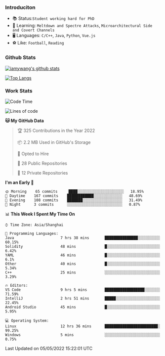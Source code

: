 ### Introduciton

- 📚 Status:`Student working hard for PhD`
- 🔎 Learning: `Meltdown and Spectre Attacks`, `Microarchitectural Side and Covert Channels`
- 🖥️ Languages: `C/C++`, `Java`, `Python`, `Vue.js`
- ⚽ Like: `Football`, `Reading`

### Github Stats

[![iamywang's github stats](https://github-readme-stats.vercel.app/api?username=iamywang&count_private=true&show_icons=true)]()

[![Top Langs](https://github-readme-stats.vercel.app/api/top-langs/?username=iamywang&layout=compact)]()

### Work Stats

<!--START_SECTION:waka-->
![Code Time](http://img.shields.io/badge/Code%20Time-300%20hrs%2039%20mins-blue)

![Lines of code](https://img.shields.io/badge/From%20Hello%20World%20I%27ve%20Written--40%20Thousand%20lines%20of%20code-blue)

**🐱 My GitHub Data** 

> 🏆 325 Contributions in the Year 2022
 > 
> 📦 2.2 MB Used in GitHub's Storage 
 > 
> 💼 Opted to Hire
 > 
> 📜 28 Public Repositories 
 > 
> 🔑 12 Private Repositories  
 > 
**I'm an Early 🐤** 

```text
🌞 Morning    65 commits     ████░░░░░░░░░░░░░░░░░░░░░   18.95% 
🌆 Daytime    167 commits    ████████████░░░░░░░░░░░░░   48.69% 
🌃 Evening    108 commits    ███████░░░░░░░░░░░░░░░░░░   31.49% 
🌙 Night      3 commits      ░░░░░░░░░░░░░░░░░░░░░░░░░   0.87%

```


📊 **This Week I Spent My Time On** 

```text
⌚︎ Time Zone: Asia/Shanghai

💬 Programming Languages: 
Java                     7 hrs 38 mins       ███████████████░░░░░░░░░░   60.15% 
Solidity                 48 mins             █░░░░░░░░░░░░░░░░░░░░░░░░   6.42% 
YAML                     46 mins             █░░░░░░░░░░░░░░░░░░░░░░░░   6.1% 
Other                    40 mins             █░░░░░░░░░░░░░░░░░░░░░░░░   5.34% 
C++                      25 mins             ░░░░░░░░░░░░░░░░░░░░░░░░░   3.29%

🔥 Editors: 
VS Code                  9 hrs 5 mins        ██████████████████░░░░░░░   71.59% 
IntelliJ                 2 hrs 51 mins       █████░░░░░░░░░░░░░░░░░░░░   22.45% 
Android Studio           45 mins             █░░░░░░░░░░░░░░░░░░░░░░░░   5.95%

💻 Operating System: 
Linux                    12 hrs 36 mins      ████████████████████████░   99.25% 
Windows                  5 mins              ░░░░░░░░░░░░░░░░░░░░░░░░░   0.75%

```


 Last Updated on 05/05/2022 15:22:01 UTC
<!--END_SECTION:waka-->
